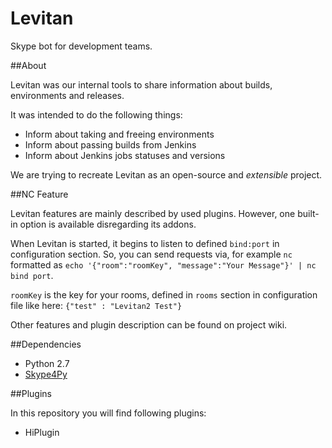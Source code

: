 Levitan
=======

Skype bot for development teams. 


##About

Levitan was our internal tools to share information about builds, environments and releases.

It was intended to do the following things:

* Inform about taking and freeing environments
* Inform about passing builds from Jenkins
* Inform about Jenkins jobs statuses and versions

We are trying to recreate Levitan as an open-source and *extensible* project.

##NC Feature

Levitan features are mainly described by used plugins. However, one built-in option is available
disregarding its addons.

When Levitan is started, it begins to listen to defined `bind:port` in configuration section. So, you can send requests
via, for example `nc` formatted as `echo '{"room":"roomKey", "message":"Your Message"}' | nc bind port`.

`roomKey` is the key for your rooms, defined in `rooms` section in configuration file like here:
`{"test" : "Levitan2 Test"}`

Other features and plugin description can be found on project wiki.

##Dependencies

* Python 2.7
* [Skype4Py](https://github.com/awahlig/skype4py)

##Plugins

In this repository you will find following plugins:

* HiPlugin




